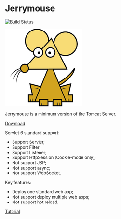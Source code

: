 # Jerrymouse

![Build Status](https://github.com/michaelliao/jerrymouse/actions/workflows/maven.yml/badge.svg)

![logo](logo.png)

Jerrymouse is a minimum version of the Tomcat Server.

[Download](tree/master/release)

Servlet 6 standard support:

- Support Servlet;
- Support Filter;
- Support Listener;
- Support HttpSession (Cookie-mode only);
- Not support JSP;
- Not support async;
- Not support WebSocket.

Key features:

- Deploy one standard web app;
- Not support deploy multiple web apps;
- Not support hot reload.

[Tutorial](https://www.liaoxuefeng.com/wiki/1545956031987744)
